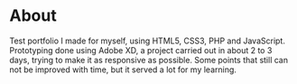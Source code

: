# About
Test portfolio I made for myself, using HTML5, CSS3, PHP and JavaScript. Prototyping done using Adobe XD, a project carried out in about 2 to 3 days, trying to make it as responsive as possible. Some points that still can not be improved with time, but it served a lot for my learning.

